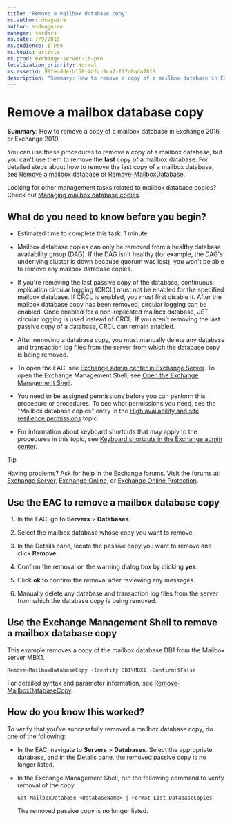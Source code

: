 ```yaml
---
title: "Remove a mailbox database copy"
ms.author: dmaguire
author: msdmaguire
manager: serdars
ms.date: 7/9/2018
ms.audience: ITPro
ms.topic: article
ms.prod: exchange-server-it-pro
localization_priority: Normal
ms.assetid: 99fecdde-b158-4dfc-9ca7-ff7c0ada7819
description: "Summary: How to remove a copy of a mailbox database in Exchange Server."
---
```


# Remove a mailbox database copy

 **Summary**: How to remove a copy of a mailbox database in Exchange 2016 or Exchange 2019.
  
You can use these procedures to remove a copy of a mailbox database, but you can't use them to remove the **last** copy of a mailbox database. For detailed steps about how to remove the last copy of a mailbox database, see [Remove a mailbox database](../../architecture/mailbox-servers/manage-databases.md#BKMK_Remove) or [Remove-MailboxDatabase](http://technet.microsoft.com/library/4d07d736-1dd7-43af-9f54-37d7c648572e.aspx).
  
Looking for other management tasks related to mailbox database copies? Check out [Managing mailbox database copies](http://technet.microsoft.com/library/06df16b4-f209-4d3a-8c68-0805c745f9b2.aspx).
  
## What do you need to know before you begin?

- Estimated time to complete this task: 1 minute
    
- Mailbox database copies can only be removed from a healthy database availability group (DAG). If the DAG isn't healthy (for example, the DAG's underlying cluster is down because quorum was lost), you won't be able to remove any mailbox database copies.
    
- If you're removing the last passive copy of the database, continuous replication circular logging (CRCL) must not be enabled for the specified mailbox database. If CRCL is enabled, you must first disable it. After the mailbox database copy has been removed, circular logging can be enabled. Once enabled for a non-replicated mailbox database, JET circular logging is used instead of CRCL. If you aren't removing the last passive copy of a database, CRCL can remain enabled.
    
- After removing a database copy, you must manually delete any database and transaction log files from the server from which the database copy is being removed.
    
- To open the EAC, see [Exchange admin center in Exchange Server](../../architecture/client-access/exchange-admin-center.md). To open the Exchange Management Shell, see [Open the Exchange Management Shell](http://technet.microsoft.com/library/63976059-25f8-4b4f-b597-633e78b803c0.aspx).
    
- You need to be assigned permissions before you can perform this procedure or procedures. To see what permissions you need, see the "Mailbox database copies" entry in the [High availability and site resilience permissions](../../permissions/feature-permissions/ha-permissions.md) topic.
    
- For information about keyboard shortcuts that may apply to the procedures in this topic, see [Keyboard shortcuts in the Exchange admin center](../../about-documentation/exchange-admin-center-keyboard-shortcuts.md).
    
> [!TIP]
> Having problems? Ask for help in the Exchange forums. Visit the forums at: [Exchange Server](https://go.microsoft.com/fwlink/p/?linkId=60612), [Exchange Online](https://go.microsoft.com/fwlink/p/?linkId=267542), or [Exchange Online Protection](https://go.microsoft.com/fwlink/p/?linkId=285351).
  
## Use the EAC to remove a mailbox database copy

1. In the EAC, go to **Servers** \> **Databases**.
    
2. Select the mailbox database whose copy you want to remove.
    
3. In the Details pane, locate the passive copy you want to remove and click **Remove**.
    
4. Confirm the removal on the warning dialog box by clicking **yes**.
    
5. Click **ok** to confirm the removal after reviewing any messages.
    
6. Manually delete any database and transaction log files from the server from which the database copy is being removed.
    
## Use the Exchange Management Shell to remove a mailbox database copy

This example removes a copy of the mailbox database DB1 from the Mailbox server MBX1.
  
```
Remove-MailboxDatabaseCopy -Identity DB1\MBX1 -Confirm:$False
```

For detailed syntax and parameter information, see [Remove-MailboxDatabaseCopy](http://technet.microsoft.com/library/18a41719-99dd-4bf7-97af-2e9b0e39ba2d.aspx).
  
## How do you know this worked?

To verify that you've successfully removed a mailbox database copy, do one of the following:
  
- In the EAC, navigate to **Servers** \> **Databases**. Select the appropriate database, and in the Details pane, the removed passive copy is no longer listed.
    
- In the Exchange Management Shell, run the following command to verify removal of the copy.
    
  ```
  Get-MailboxDatabase <DatabaseName> | Format-List DatabaseCopies
  ```

    The removed passive copy is no longer listed.
    


